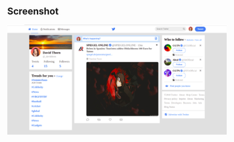 ## Screenshot

![image](https://github.com/aayush-dhakal/Twitter-landing-page/blob/master/preview.png?raw=true)
